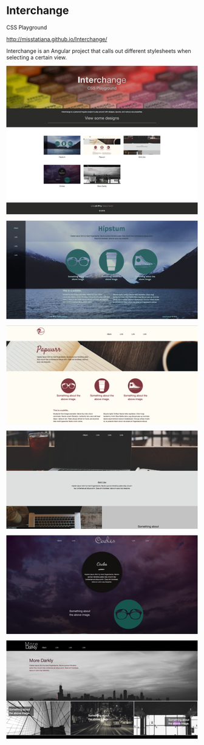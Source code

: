 # Interchange
CSS Playground

http://misstatiana.github.io/Interchange/

Interchange is an Angular project that calls out different stylesheets when selecting a certain view. 

![Interchange Home](assets/imgs/screenshots/interchange.png)

![Hipstum](assets/imgs/screenshots/hipstum.jpg)

![Papuurr](assets/imgs/screenshots/papuurr.jpg)

![Grid](assets/imgs/screenshots/grid.jpg)

![Circles](assets/imgs/screenshots/circles.jpg)

![Darkly](assets/imgs/screenshots/darkly.jpg)